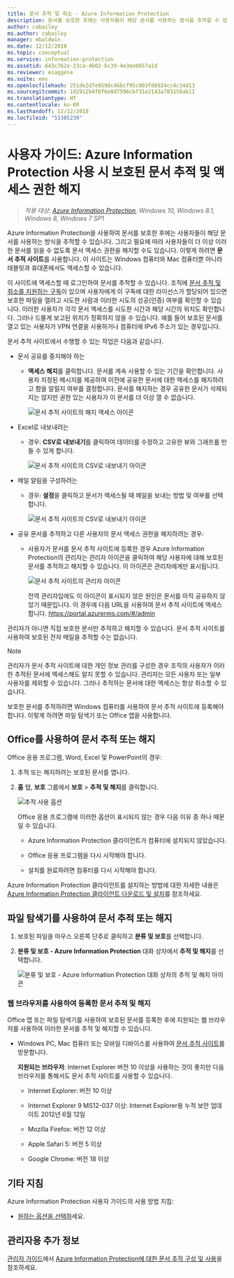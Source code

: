 ```yaml
---
title: 문서 추적 및 취소 - Azure Information Protection
description: 문서를 보호한 후에는 사용자들이 해당 문서를 사용하는 방식을 추적할 수 있습니다. 그리고 필요에 따라 사용자들이 더 이상 이러한 문서를 읽을 수 없도록 문서 액세스 권한을 해지할 수도 있습니다.
author: cabailey
ms.author: cabailey
manager: mbaldwin
ms.date: 12/12/2018
ms.topic: conceptual
ms.service: information-protection
ms.assetid: 643c762e-23ca-4b02-bc39-4e3eeb657a1d
ms.reviewer: esaggese
ms.suite: ems
ms.openlocfilehash: 251de2d7e959dc46bcf95c003fd8924cc4c34d13
ms.sourcegitcommit: 1d2912b4f0f6e8d7596cbf31e2143a783158ab11
ms.translationtype: HT
ms.contentlocale: ko-KR
ms.lasthandoff: 12/12/2018
ms.locfileid: "53305230"
---
```

# <a name="user-guide-track-and-revoke-your-documents-when-you-use-azure-information-protection"></a>사용자 가이드: Azure Information Protection 사용 시 보호된 문서 추적 및 액세스 권한 해지

>*적용 대상: [Azure Information Protection](https://azure.microsoft.com/pricing/details/information-protection), Windows 10, Windows 8.1, Windows 8, Windows 7 SP1*

Azure Information Protection을 사용하여 문서를 보호한 후에는 사용자들이 해당 문서를 사용하는 방식을 추적할 수 있습니다. 그리고 필요에 따라 사용자들이 더 이상 이러한 문서를 읽을 수 없도록 문서 액세스 권한을 해지할 수도 있습니다. 이렇게 하려면 **문서 추적 사이트**를 사용합니다. 이 사이트는 Windows 컴퓨터와 Mac 컴퓨터뿐 아니라 태블릿과 휴대폰에서도 액세스할 수 있습니다.

이 사이트에 액세스할 때 로그인하여 문서를 추적할 수 있습니다. 조직에 [문서 추적 및 취소를 지원하는 구독](https://www.microsoft.com/cloud-platform/azure-information-protection-features)이 있으며 사용자에게 이 구독에 대한 라이선스가 할당되어 있으면 보호한 파일을 열려고 시도한 사람과 이러한 시도의 성공(인증) 여부를 확인할 수 있습니다. 이러한 사용자가 각각 문서 액세스를 시도한 시간과 해당 시간의 위치도 확인합니다. 그러나 드물게 보고된 위치가 정확하지 않을 수 있습니다. 예를 들어 보호된 문서를 열고 있는 사용자가 VPN 연결을 사용하거나 컴퓨터에 IPv6 주소가 있는 경우입니다.

문서 추적 사이트에서 수행할 수 있는 작업은 다음과 같습니다.

- 문서 공유를 중지해야 하는 
    
    - **액세스 해지**를 클릭합니다. 문서를 계속 사용할 수 있는 기간을 확인합니다. 사용자 지정된 메시지를 제공하여 이전에 공유한 문서에 대한 액세스를 해지하려고 함을 알릴지 여부를 결정합니다. 문서를 해지하는 경우 공유한 문서가 삭제되지는 않지만 권한 있는 사용자가 이 문서를 더 이상 열 수 없습니다.
        
        ![문서 추적 사이트의 해지 액세스 아이콘](../media/tracking-site-revoke-access-icon.png)
        
- Excel로 내보내려는 
    
    - 경우: **CSV로 내보내기**를 클릭하여 데이터를 수정하고 고유한 뷰와 그래프를 만들 수 있게 합니다.
         
        ![문서 추적 사이트의 CSV로 내보내기 아이콘](../media/tracking-site-export-icon.png)
         
- 메일 알림을 구성하려는 
     
    - 경우: **설정**을 클릭하고 문서가 액세스될 때 메일을 보내는 방법 및 여부를 선택합니다.
        
        ![문서 추적 사이트의 CSV로 내보내기 아이콘](../media/tracking-site-settings-email.png)

- 공유 문서를 추적하고 다른 사용자의 문서 액세스 권한을 해지하려는 경우:
    
    - 사용자가 문서를 문서 추적 사이트에 등록한 경우 Azure Information Protection의 관리자는 관리자 아이콘을 클릭하여 해당 사용자에 대해 보호된 문서를 추적하고 해지할 수 있습니다. 이 아이콘은 관리자에게만 표시됩니다.
        
        ![문서 추적 사이트의 관리자 아이콘](../media/tracking-site-admin-icon.png)
        
        전역 관리자임에도 이 아이콘이 표시되지 않은 원인은 문서를 아직 공유하지 않았기 때문입니다. 이 경우에 다음 URL을 사용하여 문서 추적 사이트에 액세스합니다. https://portal.azurerms.com/#/admin

관리자가 아니면 직접 보호한 문서만 추적하고 해지할 수 있습니다. 문서 추적 사이트를 사용하여 보호된 전자 메일을 추적할 수는 없습니다.

> [!NOTE] 
> 관리자가 문서 추적 사이트에 대한 개인 정보 관리를 구성한 경우 조직의 사용자가 이러한 추적된 문서에 액세스해도 알지 못할 수 있습니다. 관리자는 모든 사용자 또는 일부 사용자를 제외할 수 있습니다. 그러나 추적하는 문서에 대한 액세스는 항상 취소할 수 있습니다.

보호한 문서를 추적하려면 Windows 컴퓨터를 사용하여 문서 추적 사이트에 등록해야 합니다. 이렇게 하려면 파일 탐색기 또는 Office 앱을 사용합니다.

## <a name="using-office-to-track-or-revoke-the-document"></a>Office를 사용하여 문서 추적 또는 해지

Office 응용 프로그램, Word, Excel 및 PowerPoint의 경우: 

1. 추적 또는 해지하려는 보호된 문서를 엽니다.

2. **홈** 탭, **보호** 그룹에서 **보호** > **추적 및 해지**를 클릭합니다.

    ![추적 사용 옵션](../media/track-usage-callout.png)
    
    Office 응용 프로그램에 이러한 옵션이 표시되지 않는 경우 다음 이유 중 하나 때문일 수 있습니다.
    
    - Azure Information Protection 클라이언트가 컴퓨터에 설치되지 않았습니다.
    
    - Office 응용 프로그램을 다시 시작해야 합니다.
    
    - 설치를 완료하려면 컴퓨터를 다시 시작해야 합니다.
    
Azure Information Protection 클라이언트를 설치하는 방법에 대한 자세한 내용은 [Azure Information Protection 클라이언트 다운로드 및 설치](install-client-app.md)를 참조하세요.

## <a name="using-file-explorer-to-track-or-revoke-the-document"></a>파일 탐색기를 사용하여 문서 추적 또는 해지

1. 보호된 파일을 마우스 오른쪽 단추로 클릭하고 **분류 및 보호**를 선택합니다.

2. **분류 및 보호 - Azure Information Protection** 대화 상자에서 **추적 및 해지**를 선택합니다.

    ![분류 및 보호 - Azure Information Protection 대화 상자의 추적 및 해지 아이콘](../media/track-and-revoke.png)


### <a name="using-a-web-browser-to-track-and-revoke-documents-that-you-have-registered"></a>웹 브라우저를 사용하여 등록한 문서 추적 및 해지

Office 앱 또는 파일 탐색기를 사용하여 보호된 문서를 등록한 후에 지원되는 웹 브라우저를 사용하여 이러한 문서를 추적 및 해지할 수 있습니다.

- Windows PC, Mac 컴퓨터 또는 모바일 디바이스를 사용하여 [문서 추적 사이트](https://go.microsoft.com/fwlink/?LinkId=529562)를 방문합니다.

    **지원되는 브라우저**: Internet Explorer 버전 10 이상을 사용하는 것이 좋지만 다음 브라우저를 통해서도 문서 추적 사이트를 사용할 수 있습니다.

    - Internet Explorer: 버전 10 이상

    - Internet Explorer 9 MS12-037 이상: Internet Explorer용 누적 보안 업데이트 2012년 6월 12일

    - Mozilla Firefox: 버전 12 이상

    - Apple Safari 5: 버전 5 이상

    - Google Chrome: 버전 18 이상


## <a name="other-instructions"></a>기타 지침
Azure Information Protection 사용자 가이드의 사용 방법 지침:

- [원하는 옵션을 선택하](client-user-guide.md#what-do-you-want-to-do)세요.

## <a name="additional-information-for-administrators"></a>관리자용 추가 정보    
[관리자 가이드](client-admin-guide.md)에서 [Azure Information Protection에 대한 문서 추적 구성 및 사용](client-admin-guide-document-tracking.md)을 참조하세요.
